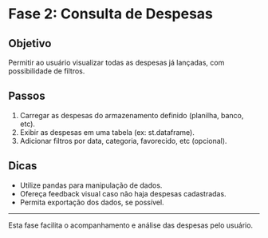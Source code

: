 # Fase 2: Consulta de Despesas

## Objetivo
Permitir ao usuário visualizar todas as despesas já lançadas, com possibilidade de filtros.

## Passos
1. Carregar as despesas do armazenamento definido (planilha, banco, etc).
2. Exibir as despesas em uma tabela (ex: st.dataframe).
3. Adicionar filtros por data, categoria, favorecido, etc (opcional).

## Dicas
- Utilize pandas para manipulação de dados.
- Ofereça feedback visual caso não haja despesas cadastradas.
- Permita exportação dos dados, se possível.

---
Esta fase facilita o acompanhamento e análise das despesas pelo usuário. 